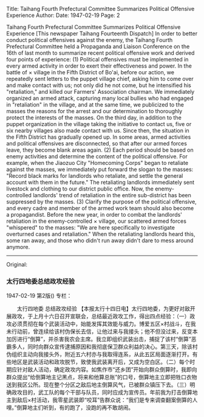Title: Taihang Fourth Prefectural Committee Summarizes Political Offensive Experience
Author:
Date: 1947-02-19
Page: 2

Taihang Fourth Prefectural Committee
Summarizes Political Offensive Experience
[This newspaper Taihang Fourteenth Dispatch] In order to better conduct political offensives against the enemy, the Taihang Fourth Prefectural Committee held a Propaganda and Liaison Conference on the 16th of last month to summarize recent political offensive work and derived four points of experience: (1) Political offensives must be implemented in every armed activity in order to exert their effectiveness and power. In the battle of × village in the Fifth District of Bo'ai, before our action, we repeatedly sent letters to the puppet village chief, asking him to come over and make contact with us; not only did he not come, but he intensified his "retaliation," and killed our Farmers' Association chairman. We immediately organized an armed attack, capturing many local bullies who had engaged in "retaliation" in the village, and at the same time, we publicized to the masses the reasons for the arrest and our determination to thoroughly protect the interests of the masses. On the third day, in addition to the puppet organization in the village taking the initiative to contact us, five or six nearby villages also made contact with us. Since then, the situation in the Fifth District has gradually opened up. In some areas, armed activities and political offensives are disconnected, so that after our armed forces leave, they become blank areas again. (2) Each period should be based on enemy activities and determine the content of the political offensive. For example, when the Jiaozuo City "Homecoming Corps" began to retaliate against the masses, we immediately put forward the slogan to the masses: "Record black marks for landlords who retaliate, and settle the general account with them in the future." The retaliating landlords immediately sent livestock and clothing to our district public office. Now, the enemy-controlled landlords' trend of retaliation in the entire sub-district has been suppressed by the masses. (3) Clarify the purpose of the political offensive, and every cadre and member of the armed work team should also become a propagandist. Before the new year, in order to combat the landlords' retaliation in the enemy-controlled × village, our scattered armed forces "whispered" to the masses: "We are here specifically to investigate overturned cases and retaliation." When the retaliating landlords heard this, some ran away, and those who didn't run away didn't dare to mess around anymore.



<hr /> 

Original: 


### 太行四地委总结政攻经验

1947-02-19
第2版()
专栏：

　　太行四地委
    总结政攻经验
    【本报太行十四日电】太行四地委，为更好对敌开展政攻，于上月十六日召开宣联会，总结最近政攻工作，得出四点经验：（一）政攻必须贯彻在每个武装活动中，始能发挥其效能与威力。博爱五区×村战斗，在我未行动前，曾连续给该村伪保长去信，让他过来与我接头；他不但没过来，反变本加厉进行“倒算”，并杀害我农会主席。我立即组织武装出击，捕捉了该村“倒算”恶霸多人，同时向群众宣传逮捕原因和我彻底保卫群众利益的决心。第三天，除该村伪组织主动向我接头外，附近五六村亦与我取得连系，从此五区局面逐渐打开。有些地区是武装活动和政攻脱节，致使我武装离开后，又成为空白区。（二）每个时期应针对敌人活动，确定政攻内容。如焦作市“还乡团”开始向群众倒算时，我即向群众提出“给倒算地主记黑点，将来和他算总账”的口号，倒算地主立即把牲口衣物送到我区公所。现在整个分区之敌后地主倒算风气，已被群众镇压下去。（三）明确政攻目的，武工队的每个干部与队员，同时应成为宣传员。年前我为打击倒算地主到敌后×村活动，我零星武装即“咬耳”告群众说：“我们是专来调查翻案倒算的人哩。”倒算地主们听到，有的跑了，没跑的再不敢胡闹。
